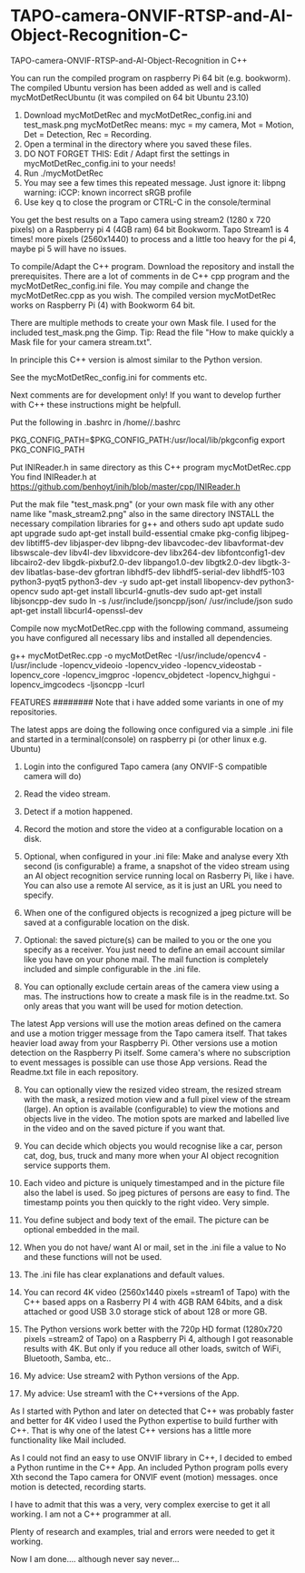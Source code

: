 # TAPO-camera-ONVIF-RTSP-and-AI-Object-Recognition-C-
TAPO-camera-ONVIF-RTSP-and-AI-Object-Recognition in C++


You can run the compiled program on raspberry Pi 64 bit (e.g. bookworm). The compiled Ubuntu version has been added as well and is called mycMotDetRecUbuntu (it was compiled on 64 bit Ubuntu 23.10)
1. Download mycMotDetRec and mycMotDetRec_config.ini and test_mask.png
   mycMotDetRec means: myc = my camera, Mot = Motion, Det = Detection, Rec = Recording.
2. Open a terminal in the directory where you saved these files.
3. DO NOT FORGET THIS: Edit / Adapt first the settings in mycMotDetRec_config.ini to your needs!
4. Run ./mycMotDetRec
5. You may see a few times this repeated message. Just ignore it: libpng warning: iCCP: known incorrect sRGB profile
6. Use key q to close the program or CTRL-C in the console/terminal

You get the best results on a Tapo camera using stream2 (1280 x 720 pixels) on a Raspberry pi 4 (4GB ram) 64 bit Bookworm.
Tapo Stream1 is 4 times! more pixels (2560x1440) to process and a little too heavy for the pi 4, maybe pi 5 will have no issues.

To compile/Adapt the C++ program.
Download the repository and install the prerequisites.
There are a lot of comments in de C++ cpp program and the mycMotDetRec_config.ini file.
You may compile and change the mycMotDetRec.cpp as you wish.
The compiled version mycMotDetRec works on Raspberry Pi (4) with Bookworm 64 bit.


There are multiple methods to create your own Mask file.
I used for the included test_mask.png the Gimp.
Tip: Read the file  "How to make quickly a Mask file for your camera stream.txt".

In principle this C++ version is almost similar to the Python version.

See the mycMotDetRec_config.ini for comments etc.

Next comments are for development only! If you want to develop further with C++ these instructions might be helpfull.

Put the following in .bashrc in /home/<user>/.bashrc

PKG_CONFIG_PATH=$PKG_CONFIG_PATH:/usr/local/lib/pkgconfig
export PKG_CONFIG_PATH

Put INIReader.h in same directory as this C++ program mycMotDetRec.cpp
You find INIReader.h at https://github.com/benhoyt/inih/blob/master/cpp/INIReader.h

Put the mak file "test_mask.png" (or your own mask file with any other name like "mask_stream2.png" also in the same directory
INSTALL the necessary compilation libraries for g++ and others
sudo apt update
sudo apt upgrade
sudo apt-get install build-essential cmake pkg-config libjpeg-dev libtiff5-dev libjasper-dev libpng-dev libavcodec-dev libavformat-dev libswscale-dev libv4l-dev libxvidcore-dev libx264-dev libfontconfig1-dev libcairo2-dev libgdk-pixbuf2.0-dev libpango1.0-dev libgtk2.0-dev libgtk-3-dev libatlas-base-dev gfortran libhdf5-dev libhdf5-serial-dev libhdf5-103 python3-pyqt5 python3-dev -y
sudo apt-get install libopencv-dev python3-opencv
sudo apt-get install libcurl4-gnutls-dev
sudo apt-get install libjsoncpp-dev
sudo ln -s /usr/include/jsoncpp/json/ /usr/include/json
sudo apt-get install libcurl4-openssl-dev
 
Compile now mycMotDetRec.cpp with the following command, assumeing you have configured all necessary libs and installed all dependencies.
 
g++  mycMotDetRec.cpp -o mycMotDetRec   -I/usr/include/opencv4 -I/usr/include -lopencv_videoio -lopencv_video -lopencv_videostab -lopencv_core -lopencv_imgproc -lopencv_objdetect -lopencv_highgui -lopencv_imgcodecs -ljsoncpp  -lcurl
 

FEATURES
########
Note that i have added some variants in one of my repositories.

The latest apps are doing the following once configured via a simple  .ini file and started in a terminal(console) on raspberry pi (or other linux e.g. Ubuntu)

1. Login into the configured Tapo camera (any ONVIF-S compatible camera will do)
 
 
2. Read the video stream.
 
 
3. Detect if a motion happened.
 
 
4. Record the motion and store the video at a configurable location on a disk.
 
 
4. Optional, when configured in your .ini file: Make and analyse every Xth second (is configurable) a frame, a snapshot of the video stream using an AI object recognition service running local on Rasberry Pi, like i have. You can also use a remote AI service, as it is just an URL you need to specify.
 
 
5. When one of the configured objects is recognized a jpeg picture will be saved at a configurable location on the disk.
 
 
6. Optional: the saved picture(s) can be mailed to you or the one you specify as a receiver. You just need to define an email account similar like you have on your phone mail. The mail function is completely included and simple configurable in the .ini file.
 
 
7. You can optionally exclude certain areas of the camera view using a mas. The instructions how to create a mask file is in the readme.txt. So only areas that you want will be used for motion detection. 
  
  
The latest App versions will use the motion areas defined on the camera and use a motion trigger message from the Tapo camera itself. That takes heavier load away from your Raspberry Pi. Other versions use a motion detection on the Raspberry Pi itself. Some camera's where no subscription to event messages is possible can use those  App versions. Read the Readme.txt file in each repository.
 
 
8. You can optionally view the resized video stream, the resized stream with the mask, a resized motion view and a full pixel view of the stream (large). An option is available (configurable) to view the motions and objects live in the video. The motion spots are marked and labelled live in the video and on the saved picture if you want that.
 
 
9. You can decide which objects you would recognise like a car, person cat, dog, bus, truck and many more when your AI object recognition service supports them.
 
 
10. Each video and picture is uniquely timestamped and in the picture file also the label is used. So jpeg pictures of persons are easy to find. The timestamp points you then quickly to the right video. Very simple.
 
 
11. You define subject and body text of the email. The picture can be optional embedded in the mail.
 
 
12. When you do not have/ want AI or mail, set in the .ini file a value to No and these functions will not be used.
 
 
13. The .ini file has clear explanations and default values.
 
 
14. You can record 4K video (2560x1440 pixels =stream1 of Tapo) with the C++ based apps on a Rasberry PI 4 with 4GB RAM 64bits,  and a disk attached or good USB 3.0 storage stick of about 128 or more GB.
 
 
15. The Python versions work better with the 720p HD format (1280x720 pixels =stream2 of Tapo) on a Raspberry Pi 4, although I got reasonable results with 4K. But only if you reduce all other loads, switch of WiFi, Bluetooth, Samba, etc.. 
 
 
16. My advice: Use stream2 with Python versions of the App.
 
 
17. My advice: Use stream1 with the C++versions of the App.
 
 
As I started with Python and later on detected that C++ was probably faster and better for 4K video I used the Python expertise to build further with C++. That is why one of the  latest C++ versions has a little more functionality like Mail included.
 
 
As I could not find an easy to use ONVIF library in C++, I decided to embed a Python runtime in the C++ App. An included Python program polls every Xth second the Tapo camera for ONVIF event (motion) messages. once motion is detected, recording starts.
 
 
I have to admit that this was a very, very complex exercise to get it all working. I am not a C++ programmer at all. 
 
 
Plenty of research and examples, trial and errors were needed to get it working.
 
 
Now I am done.... although never say never...
